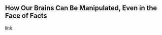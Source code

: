 ## How Our Brains Can Be Manipulated, Even in the Face of Facts

[link](https://www.psychologytoday.com/intl/blog/love-lies-and-conflict/202101/how-our-brains-can-be-manipulated-even-in-the-face-facts)
